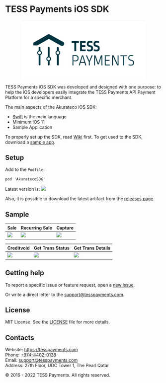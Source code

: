 # TESS Payments iOS SDK

<p align="center">
  <a href="https://akurateco.com">
      <img src="/media/Tess-payments-12.png" alt="Akurateco" width="400px"/>
  </a>
</p>

TESS Payments iOS SDK was developed and designed with one purpose: to help the iOS developers easily integrate the TESS Payments API Payment Platform for a specific merchant. 

The main aspects of the Akurateco iOS SDK:

- [Swift](https://developer.apple.com/swift/) is the main language 
- Minimum iOS 11
- Sample Application

To properly set up the SDK, read [Wiki](https://github.com/TESSPayments/tesspayments-ios-sdk/wiki) first.
To get used to the SDK, download a [sample app](https://github.com/TESSPayments/tesspayments-ios-sdk/tree/main/Sample).

## Setup

Add to the `Podfile`:

```
pod 'AkuratecoSDK'
```

Latest version is: ![](https://cocoapod-badges.herokuapp.com/v/AkuratecoSDK/badge.png) 

Also, it is possible to download the latest artifact from the [releases page](https://github.com/TESSPayments/tesspayments-ios-sdk/releases).

## Sample

| Sale | Recurring Sale | Capture |
|-|-|-|
| ![](/media/sale.gif) | ![](/media/recurring-sale.gif) | ![](/media/capture.gif) |

| Creditvoid | Get Trans Status | Get Trans Details |
|-|-|-|
| ![](/media/creditvoid.gif) | ![](/media/get-trans-status.gif) | ![](/media/get-trans-details.gif) |

## Getting help

To report a specific issue or feature request, open a [new issue](https://github.com/TESSPayments/tesspayments-ios-sdk/issues/new).

Or write a direct letter to the [support@tesspayments.com](mailto:support@tesspayments.com).

## License

MIT License. See the [LICENSE](https://github.com/TESSPayments/tesspayments-ios-sdk/blob/main/LICENSE) file for more details.

## Contacts

<!-- ![](/media/footer.jpg) -->

Website: https://tesspayments.com  
Phone: [+974-4402-0138](tel:97444020138)  
Email: [support@tesspayments.com](mailto:support@tesspayments.com)  
Address: 27th Floor, UDC Tower 1, The Pearl Qatar  

© 2016 - 2022 TESS Payments. All rights reserved.
